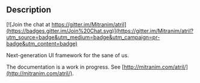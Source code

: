 ## Description

[![Join the chat at https://gitter.im/Mitranim/atril](https://badges.gitter.im/Join%20Chat.svg)](https://gitter.im/Mitranim/atril?utm_source=badge&utm_medium=badge&utm_campaign=pr-badge&utm_content=badge)

Next-generation UI framework for the sane of us.

The documentation is a work in progress. See
[http://mitranim.com/atril/](http://mitranim.com/atril/).
